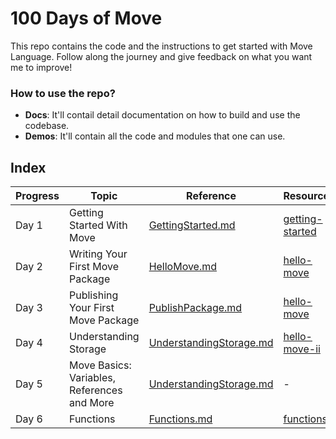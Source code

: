 # 100 Days of Move

This repo contains the code and the instructions to get started with Move Language. Follow along the journey and give feedback on what you want me to improve!

### How to use the repo?
- **Docs**: It'll contail detail documentation on how to build and use the codebase. 
- **Demos**: It'll contain all the code and modules that one can use.

## Index

| **Progress**   | **Topic** | **Reference** | **Resources** |
| -------- | ------- | ------- | ------- |
| Day 1 | Getting Started With Move | [GettingStarted.md](docs/GettingStarted.md) | [getting-started](demos/getting-started/)
| Day 2 | Writing Your First Move Package | [HelloMove.md](docs/HelloMove.md) | [hello-move](demos/hello-move/)
| Day 3 | Publishing Your First Move Package | [PublishPackage.md](docs/PublishPackage.md) | [hello-move](demos/hello-move/)
| Day 4 | Understanding Storage | [UnderstandingStorage.md](docs/UnderstandingStorage.md) | [hello-move-ii](demos/hello-move-ii/)
| Day 5 |  Move Basics: Variables, References and More  | [UnderstandingStorage.md](docs/UnderstandingStorage.md) | -
| Day 6 | Functions | [Functions.md](docs/Functions.md) | [functions](demos/functions/)
